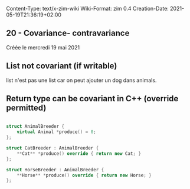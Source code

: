 Content-Type: text/x-zim-wiki
Wiki-Format: zim 0.4
Creation-Date: 2021-05-19T21:36:19+02:00

## 20 - Covariance- contravariance
Créée le mercredi 19 mai 2021

##  List not covariant (if writable)

list<cat> n'est pas une list<animals> car on peut ajouter un dog dans animals.

##  Return type can be covariant in C++ (override permitted) 

```cpp

struct AnimalBreeder {
	virtual Animal *produce() = 0;
};

struct CatBreeder : AnimalBreeder {
	**Cat** *produce() override { return new Cat; }
};

struct HorseBreeder : AnimalBreeder {
	**Horse** *produce() override { return new Horse; }
};
```